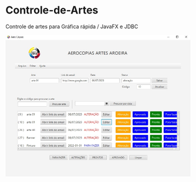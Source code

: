 # Controle-de-Artes
Controle de artes para Gráfica rápida / JavaFX e JDBC

<img src="https://raw.githubusercontent.com/juliansempre/Controle-de-Artes/main/img/imagem.jpg"></img>
